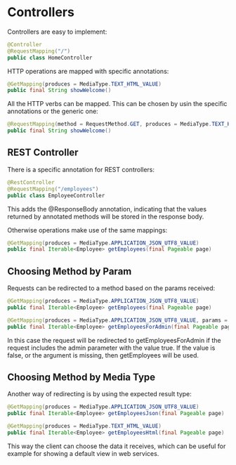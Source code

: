 # Controllers

Controllers are easy to implement:

```java
@Controller
@RequestMapping("/")
public class HomeController
```

HTTP operations are mapped with specific annotations:

```java
@GetMapping(produces = MediaType.TEXT_HTML_VALUE)
public final String showWelcome()
```

All the HTTP verbs can be mapped. This can be chosen by usin the specific annotations or the generic one:

```java
@RequestMapping(method = RequestMethod.GET, produces = MediaType.TEXT_HTML_VALUE)
public final String showWelcome()
```

## REST Controller

There is a specific annotation for REST controllers:

```java
@RestController
@RequestMapping("/employees")
public class EmployeeController
```

This adds the @ResponseBody annotation, indicating that the values returned by annotated methods will be stored in the response body.

Otherwise operations make use of the same mappings:

```java
@GetMapping(produces = MediaType.APPLICATION_JSON_UTF8_VALUE)
public final Iterable<Employee> getEmployees(final Pageable page)
```

## Choosing Method by Param

Requests can be redirected to a method based on the params received:

```java
@GetMapping(produces = MediaType.APPLICATION_JSON_UTF8_VALUE)
public final Iterable<Employee> getEmployees(final Pageable page)

@GetMapping(produces = MediaType.APPLICATION_JSON_UTF8_VALUE, params = "admin=true")
public final Iterable<Employee> getEmployeesForAdmin(final Pageable page)
```

In this case the request will be redirected to getEmployeesForAdmin if the request includes the admin parameter with the value true. If the value is false, or the argument is missing, then getEmployees will be used.

## Choosing Method by Media Type

Another way of redirecting is by using the expected result type:

```java
@GetMapping(produces = MediaType.APPLICATION_JSON_UTF8_VALUE)
public final Iterable<Employee> getEmployeesJson(final Pageable page)

@GetMapping(produces = MediaType.TEXT_HTML_VALUE)
public final Iterable<Employee> getEmployeesHtml(final Pageable page)
```

This way the client can choose the data it receives, which can be useful for example for showing a default view in web services.


